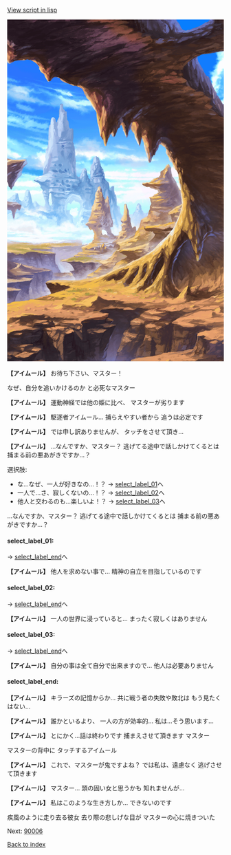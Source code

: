 [View script in lisp](../scripts/20022302.txt)

![wild.png](../images/backgrounds/wild.png)

**【アイムール】**
お待ち下さい、マスター！

なぜ、自分を追いかけるのか
と必死なマスター

**【アイムール】**
運動神経では他の姫に比べ、
マスターが劣ります

**【アイムール】**
駆逐者アイムール…
捕らえやすい者から
追うは必定です

**【アイムール】**
では申し訳ありませんが、
タッチをさせて頂き…

**【アイムール】**
…なんですか、マスター？
逃げてる途中で話しかけてくるとは
捕まる前の悪あがきですか…？

選択肢:
- な…なぜ、一人が好きなの…！？ → [select_label_01](#select_label_01)へ
- 一人で…さ、寂しくないの…！？ → [select_label_02](#select_label_02)へ
- 他人と交わるのも…楽しいよ！？ → [select_label_03](#select_label_03)へ

…なんですか、マスター？
逃げてる途中で話しかけてくるとは
捕まる前の悪あがきですか…？

#### select_label_01:
 → [select_label_end](#select_label_end)へ

**【アイムール】**
他人を求めない事で…
精神の自立を目指しているのです

#### select_label_02:
 → [select_label_end](#select_label_end)へ

**【アイムール】**
一人の世界に浸っていると…
まったく寂しくはありません

#### select_label_03:
 → [select_label_end](#select_label_end)へ

**【アイムール】**
自分の事は全て自分で出来ますので…
他人は必要ありません

#### select_label_end:

**【アイムール】**
キラーズの記憶からか…
共に戦う者の失敗や敗北は
もう見たくはない…

**【アイムール】**
誰かといるより、
一人の方が効率的…
私は…そう思います…

**【アイムール】**
とにかく…話は終わりです
捕まえさせて頂きます
マスター

マスターの背中に
タッチするアイムール

**【アイムール】**
これで、マスターが鬼ですよね？
では私は、遠慮なく
逃げさせて頂きます

**【アイムール】**
マスター…
頭の固い女と思うかも
知れませんが…

**【アイムール】**
私はこのような生き方しか…
できないのです

疾風のように走り去る彼女
去り際の悲しげな目が
マスターの心に焼きついた

Next: [90006](90006.md)

[Back to index](index.md)
